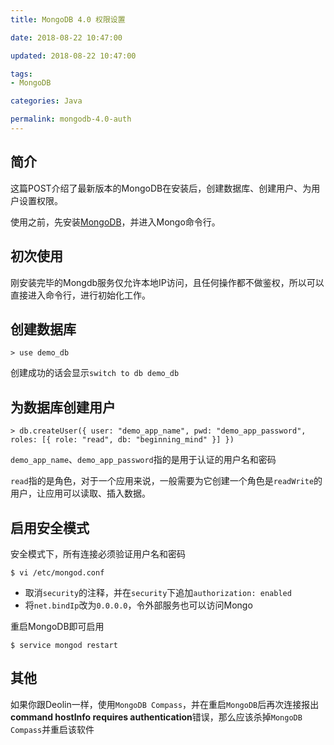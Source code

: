 ```yaml
---
title: MongoDB 4.0 权限设置

date: 2018-08-22 10:47:00

updated: 2018-08-22 10:47:00

tags:
- MongoDB

categories: Java

permalink: mongodb-4.0-auth
---
```




## 简介

这篇POST介绍了最新版本的MongoDB在安装后，创建数据库、创建用户、为用户设置权限。

使用之前，先安装[MongoDB](https://spldeolin.com/posts/centos-softwares/#MongoDB)，并进入Mongo命令行。



## 初次使用

刚安装完毕的Mongdb服务仅允许本地IP访问，且任何操作都不做鉴权，所以可以直接进入命令行，进行初始化工作。



## 创建数据库

~~~shell
> use demo_db
~~~

创建成功的话会显示`switch to db demo_db`



## 为数据库创建用户

~~~shell
> db.createUser({ user: "demo_app_name", pwd: "demo_app_password", roles: [{ role: "read", db: "beginning_mind" }] })
~~~

`demo_app_name`、`demo_app_password`指的是用于认证的用户名和密码

`read`指的是角色，对于一个应用来说，一般需要为它创建一个角色是`readWrite`的用户，让应用可以读取、插入数据。



## 启用安全模式

安全模式下，所有连接必须验证用户名和密码

~~~shell
$ vi /etc/mongod.conf
~~~



- 取消`security`的注释，并在`security`下追加`authorization: enabled`
- 将`net.bindIp`改为`0.0.0.0`，令外部服务也可以访问Mongo



重启MongoDB即可启用

~~~shell
$ service mongod restart
~~~



## 其他

如果你跟Deolin一样，使用`MongoDB Compass`，并在重启`MongoDB`后再次连接报出**command hostInfo requires authentication**错误，那么应该杀掉`MongoDB Compass`并重启该软件